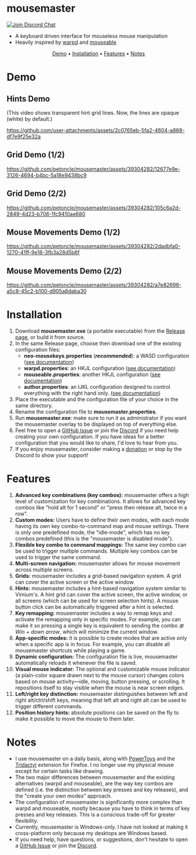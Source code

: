 # mousemaster

<a href="https://discord.gg/GSB6MaKb2R"><img src="https://img.shields.io/discord/854326924402622474?color=%235865F2&label=discord" alt="Join Discord Chat"></a>

- A keyboard driven interface for mouseless mouse manipulation
- Heavily inspired by [warpd](https://github.com/rvaiya/warpd)
  and [mouseable](https://github.com/wirekang/mouseable/)

<p align="center">
<a href="#demo">Demo</a> •
<a href="#installation">Installation</a> •
<a href="#features">Features</a> •
<a href="#notes">Notes</a>
</p>

# Demo

## Hints Demo
(This video shows transparent hint grid lines. Now, the lines are opaque (white) by default.)

https://github.com/user-attachments/assets/2c0765eb-5fa2-4604-a868-df7e9f25e32a

## Grid Demo (1/2)
https://github.com/petoncle/mousemaster/assets/39304282/12677e9e-3126-4694-b4bc-5a18e9438bc9

## Grid Demo (2/2)
https://github.com/petoncle/mousemaster/assets/39304282/105c6a2d-2849-4d23-b706-1fc9410ae680

## Mouse Movements Demo (1/2)
https://github.com/petoncle/mousemaster/assets/39304282/2dadbfa0-1270-41ff-9e18-3fb3a28d5b6f

## Mouse Movements Demo (2/2)
https://github.com/petoncle/mousemaster/assets/39304282/a7e82696-a5c8-45c2-b100-d905a8daba30

# Installation

1. Download **mousemaster.exe** (a portable executable) from
   the [Release page](https://github.com/petoncle/mousemaster/releases/latest), or build
   it from source.
2. In the same Release page, choose then download one of the existing configuration files:
    - **neo-mousekeys.properties** (***recommended***): a WASD configuration ([see documentation](configuration/neo-mousekeys.md))
    - **warpd.properties**: an HKJL configuration ([see documentation](configuration/warpd.md))
    - **mouseable.properties**: another HKJL configuration ([see documentation](configuration/mouseable.md))
    - **author.properties**: an IJKL configuration designed to control everything with the right hand only. ([see documentation](configuration/author.md))
3. Place the executable and the configuration file of your choice in the same directory.
4. Rename the configuration file to **mousemaster.properties**.
5. Run **mousemaster.exe**: make sure to run it as administrator if you want the 
   mousemaster overlay to be displayed on top of everything else. 
6. Feel free to open a [GitHub Issue](https://github.com/petoncle/mousemaster/issues)
   or join the [Discord](https://discord.gg/GSB6MaKb2R) if you need help creating your own
   configuration. If you have ideas for a better configuration that
   you would like to share, I'd love to hear from you.
7. If you enjoy mousemaster, consider making a [donation](https://ko-fi.com/petoncle) or stop by the Discord to show your support! 

# Features

1. **Advanced key combinations (key combos):** mousemaster offers a high level
   of customization for key combinations. It allows for advanced key combos like "hold
   alt for 1 second" or "press then release alt, twice in a row".
2. **Custom modes:** Users have to define their own modes, with each mode
   having its own key combo-to-command map and mouse settings. There is only one
   predefined mode, the "idle-mode", which has no key combos predefined (this is the
   "mousemaster is disabled mode").
3. **Flexible key combo to command mappings:** The same key combo can be used to
   trigger multiple commands. Multiple key combos can be used to trigger the same command.
4. **Multi-screen navigation:** mousemaster allows for mouse movement across multiple screens.
5. **Grids:** mousemaster includes a grid-based navigation system. A grid can cover the
   active screen or the active window.
6. **Hints:** mousemaster includes a hint-based navigation system similar
   to Vimium's. A hint grid can cover the active screen, the active window, or all
   screens (which can be used for screen selection hints). A mouse button click
   can be automatically triggered after a hint is selected.
7. **Key remapping:** mousemaster includes a way to remap keys and activate the remapping
   only in specific modes. For example, you can make it so pressing a single key is
   equivalent to sending the combo _⊞ Win + down arrow_, which will minimize the current
   window.
8. **App-specific modes:** it is possible to create modes that are active only when a specific
   app is in focus. For example, you can disable all mousemaster shortcuts while
   playing a game.
9. **Dynamic configuration:** The configuration file is live, mousemaster automatically
   reloads it whenever the file is saved.
10. **Visual mouse indicator:** The optional and customizable mouse indicator (a
    plain-color square drawn next to the mouse cursor) changes colors based on mouse
    activity—idle, moving, button pressing, or scrolling. It repositions itself to stay
    visible when the mouse is near screen edges.
11. **Left/right key distinction:** mousemaster distinguishes between left and right
    alt/ctrl/shift keys, meaning that left alt and right alt can be used to trigger
    different commands.
12. **Position history hints:** absolute positions can be saved on the fly to make 
   it possible to move the mouse to them later.

# Notes

- I use mousemaster on a daily basis, along with [PowerToys](https://github.com/microsoft/PowerToys)
  and the [Tridactyl](https://github.com/tridactyl/tridactyl) extension for
  Firefox. I no longer use my physical mouse except for certain tasks like drawing. 
- The two major differences between mousemaster and the existing alternatives (warpd and
  mouseable), are the way key combos are defined (i.e. the distinction between key
  presses and key releases), and the "create your own modes" approach.
- The configuration of mousemaster is significantly more complex than warpd and mouseable,
  mostly because you have to think in terms of key presses and key releases. This is a
  conscious trade-off for greater flexibility.
- Currently, mousemaster is Windows-only. I have not looked at making it cross-platform
  only because my desktops are Windows based.
- If you need help, have questions, or suggestions, 
  don't hesitate to open a [GitHub Issue](https://github.com/petoncle/mousemaster/issues) or join the [Discord](https://discord.gg/GSB6MaKb2R).
